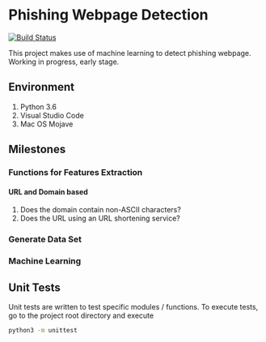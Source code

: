 # Phishing Webpage Detection
[![Build Status](https://travis-ci.org/rayyue300/phishing-webpage-detection.svg?branch=master)](https://travis-ci.org/rayyue300/phishing-webpage-detection)

This project makes use of machine learning to detect phishing webpage.
Working in progress, early stage.

## Environment
1. Python 3.6
1. Visual Studio Code
1. Mac OS Mojave

## Milestones
### Functions for Features Extraction
#### URL and Domain based
1. Does the domain contain non-ASCII characters?
1. Does the URL using an URL shortening service?

### Generate Data Set

### Machine Learning

## Unit Tests
Unit tests are written to test specific modules / functions.
To execute tests, go to the project root directory and execute
```bash
python3 -m unittest
```